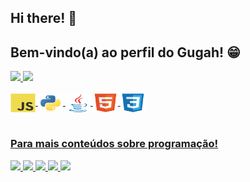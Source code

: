 ## Hi there! 👋

<!--
  **GugahDevHub/GugahDevHub** is a ✨ _special_ ✨ repository because its `README.md` (this file) appears on your GitHub profile.
  
  Here are some ideas to get you started:
  
  - 🔭 I’m currently working on ...
  - 🌱 I’m currently learning ...
  - 👯 I’m looking to collaborate on ...
  - 🤔 I’m looking for help with ...
  - 💬 Ask me about ...
  - 📫 How to reach me: ...
  - 😄 Pronouns: ...
  - ⚡ Fun fact: ...
-->

## Bem-vindo(a) ao perfil do Gugah! 😁

<div>
  <a href="https://github.com/GugahDevHub/" target="_blank">
  <img height="180em" src="https://github-readme-stats.vercel.app/api?username=GugahDevHub&show_icons=true&theme=radical&include_all_commits=true&count_private=true">
  <img height="180em" src="https://github-readme-stats.vercel.app/api/top-langs/?username=GugahDevHub&layout=compact&langs_count=6&theme=radical">
</div>
    
<div style="display: inline_block"><br>
  <!-- original or plain -->
  <img align="center" alt="Js" height="30" width="40" src="https://raw.githubusercontent.com/devicons/devicon/master/icons/javascript/javascript-original.svg">
  <img align="center" alt="Js" height="30" width="40" src="https://raw.githubusercontent.com/devicons/devicon/master/icons/python/python-original.svg">
  <img align="center" alt="Js" height="30" width="40" src="https://raw.githubusercontent.com/devicons/devicon/master/icons/java/java-original.svg">
  <img align="center" alt="HTML" height="30" width="40" src="https://raw.githubusercontent.com/devicons/devicon/master/icons/html5/html5-original.svg">
  <img align="center" alt="CSS" height="30" width="40" src="https://raw.githubusercontent.com/devicons/devicon/master/icons/css3/css3-original.svg">
</div>
 
<br>

<!-- ### Para conteúdo sobre programação me segue nas redes abaixo! -->
### Para mais conteúdos sobre programação!
 
<div>
  <a href="https://www.youtube.com/c/CursoemV%C3%ADdeo" target="_blank" id="youtube">
      <img src="https://img.shields.io/badge/YouTube-FF0000?style=for-the-badge&logo=youtube&logoColor=white">
  </a>
 
  <a href="https://www.instagram.com/gugahdevhub/" target="_blank" id="instagram">
      <img src="https://img.shields.io/badge/-Instagram-%23E4405F?style=for-the-badge&logo=instagram&logoColor=white" target="_blank">
  </a>
  
  <a href="https://discord.com/users/1354496986975572171" target="_blank" id="discord">
      <img src="https://img.shields.io/badge/Discord-7289DA?style=for-the-badge&logo=discord&logoColor=white" target="_blank">
  </a>
  
  <a href="mailto:GugahDevHub@gmail.com" id="e-mail" target="_blank">
      <img src="https://img.shields.io/badge/-Gmail-%23333?style=for-the-badge&logo=gmail&logoColor=white">
  </a>
  
  <a href="https://www.linkedin.com/in/gugahdevhub/" target="_blank" id="linkedin">
      <img src="https://img.shields.io/badge/-LinkedIn-%230077B5?style=for-the-badge&logo=linkedin&logoColor=white" target="_blank">
  </a>
</div>
